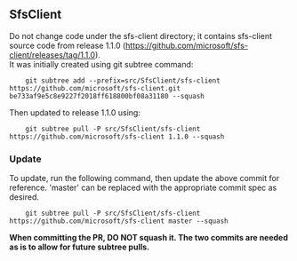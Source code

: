 ## SfsClient

Do not change code under the sfs-client directory; it contains sfs-client source code from release 1.1.0 (https://github.com/microsoft/sfs-client/releases/tag/1.1.0).  
It was initially created using git subtree command:
```
    git subtree add --prefix=src/SfsClient/sfs-client https://github.com/microsoft/sfs-client.git be733af9e5c8e9227f2018ff618800bf08a31180 --squash
```
Then updated to release 1.1.0 using:
```
    git subtree pull -P src/SfsClient/sfs-client https://github.com/microsoft/sfs-client 1.1.0 --squash
```


### Update
To update, run the following command, then update the above commit for reference.  'master' can be replaced with the appropriate commit spec as desired.
```
    git subtree pull -P src/SfsClient/sfs-client https://github.com/microsoft/sfs-client master --squash
```
**When committing the PR, DO NOT squash it.  The two commits are needed as is to allow for future subtree pulls.**
